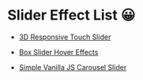 # Slider Effect List 😀

- [3D Responsive Touch Slider](https://github.com/Dev-JeromeBaek/awesome-web-styling/tree/master/slider/3d-responsive-touch-slider)

- [Box Slider Hover Effects](https://github.com/Dev-JeromeBaek/awesome-web-styling/tree/master/slider/box-slider-hover-effects)

- [Simple Vanilla JS Carousel Slider](https://github.com/Dev-JeromeBaek/awesome-web-styling/tree/master/slider/simple-vanilla-js-carousel-slider)
